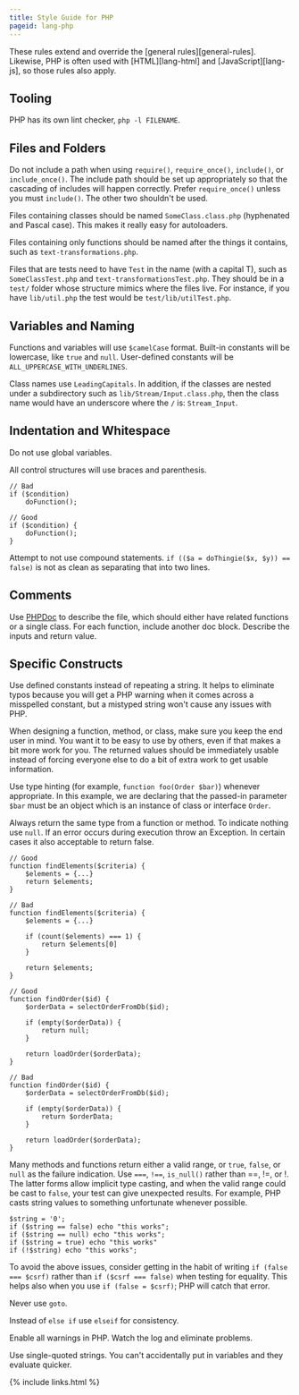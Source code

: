 ```yaml
---
title: Style Guide for PHP
pageid: lang-php
---
```


These rules extend and override the [general rules][general-rules].  Likewise, PHP is often used with [HTML][lang-html] and [JavaScript][lang-js], so those rules also apply.


Tooling
-------

PHP has its own lint checker, `php -l FILENAME`.


Files and Folders
-----------------

Do not include a path when using `require()`, `require_once()`, `include()`, or `include_once()`. The include path should be set up appropriately so that the cascading of includes will happen correctly.  Prefer `require_once()` unless you must `include()`.  The other two shouldn't be used.

Files containing classes should be named `SomeClass.class.php` (hyphenated and Pascal case).  This makes it really easy for autoloaders.

Files containing only functions should be named after the things it contains, such as `text-transformations.php`.

Files that are tests need to have `Test` in the name (with a capital T), such as `SomeClassTest.php` and `text-transformationsTest.php`.  They should be in a `test/` folder whose structure mimics where the files live.  For instance, if you have `lib/util.php` the test would be `test/lib/utilTest.php`.


Variables and Naming
--------------------

Functions and variables will use `$camelCase` format.  Built-in constants will be lowercase, like `true` and `null`.  User-defined constants will be `ALL_UPPERCASE_WITH_UNDERLINES`.

Class names use `LeadingCapitals`.  In addition, if the classes are nested under a subdirectory such as `lib/Stream/Input.class.php`, then the class name would have an underscore where the `/` is: `Stream_Input`.


Indentation and Whitespace
--------------------------

Do not use global variables.

All control structures will use braces and parenthesis.

    // Bad
    if ($condition)
        doFunction();

    // Good
    if ($condition) {
        doFunction();
    }

Attempt to not use compound statements. `if (($a = doThingie($x, $y)) == false)` is not as clean as separating that into two lines.



Comments
--------

Use [PHPDoc] to describe the file, which should either have related functions or a single class.  For each function, include another doc block.  Describe the inputs and return value.


Specific Constructs
-------------------

Use defined constants instead of repeating a string. It helps to eliminate typos because you will get a PHP warning when it comes across a misspelled constant, but a mistyped string won't cause any issues with PHP.

When designing a function, method, or class, make sure you keep the end user in mind. You want it to be easy to use by others, even if that makes a bit more work for you. The returned values should be immediately usable instead of forcing everyone else to do a bit of extra work to get usable information.

Use type hinting (for example, `function foo(Order $bar)`) whenever appropriate.  In this example, we are declaring that the passed-in parameter `$bar` must be an object which is an instance of class or interface `Order`.

Always return the same type from a function or method. To indicate nothing use `null`. If an error occurs during execution throw an Exception. In certain cases it also acceptable to return false.

    // Good
    function findElements($criteria) {
        $elements = {...}
        return $elements;
    }

    // Bad
    function findElements($criteria) {
        $elements = {...}

        if (count($elements) === 1) {
            return $elements[0]
        }

        return $elements;
    }

    // Good
    function findOrder($id) {
        $orderData = selectOrderFromDb($id);

        if (empty($orderData)) {
            return null;
        }

        return loadOrder($orderData);
    }

    // Bad
    function findOrder($id) {
        $orderData = selectOrderFromDb($id);

        if (empty($orderData)) {
            return $orderData;
        }

        return loadOrder($orderData);
    }

Many methods and functions return either a valid range, or `true`, `false`, or `null` as the failure indication. Use `===`, `!==`, `is_null()` rather than ==, !=, or !. The latter forms allow implicit type casting, and when the valid range could be cast to `false`, your test can give unexpected results.  For example, PHP casts string values to something unfortunate whenever possible.

    $string = '0';
    if ($string == false) echo "this works";
    if ($string == null) echo "this works";
    if ($string = true) echo "this works"
    if (!$string) echo "this works";

To avoid the above issues, consider getting in the habit of writing `if (false === $csrf)` rather than `if ($csrf === false)` when testing for equality.  This helps also when you use `if (false = $csrf)`; PHP will catch that error.

Never use `goto`.

Instead of `else if` use `elseif` for consistency.

Enable all warnings in PHP.  Watch the log and eliminate problems.

Use single-quoted strings.  You can't accidentally put in variables and they evaluate quicker.


[PHPDoc]: https://www.phpdoc.org/

{% include links.html %}
